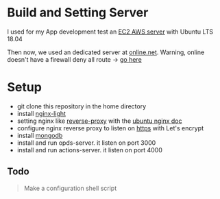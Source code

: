 # Build and Setting Server

I used for my App development test an [EC2 AWS server](https://aws.amazon.com/fr/ec2/) with Ubuntu LTS 18.04

Then now, we used an dedicated server at [online.net](https://www.online.net/fr/serveurs-dedies/start-2-m-ssd).
Warning, online doesn't have a firewall deny all route -> [go here](https://documentation.online.net/fr/dedicated-server/tutorials/security/configure-firewall)

# Setup

- git clone this repository in the home directory
- install [nginx-light](https://doc.ubuntu-fr.org/nginx)
- setting nginx like [reverse-proxy](https://fr.wikipedia.org/wiki/Proxy_inverse) with the [ubuntu nginx doc](https://doc.ubuntu-fr.org/nginx#configuration_du_reverse_proxy_et_du_cache_web)
- configure nginx reverse proxy to listen on [https](https://www.nginx.com/blog/using-free-ssltls-certificates-from-lets-encrypt-with-nginx/) with Let's encrypt
- install [mongodb](https://doc.ubuntu-fr.org/mongodb)
- install and run opds-server. it listen on port 3000
- install and run actions-server. it listen on port 4000

## Todo

> Make a configuration shell script
